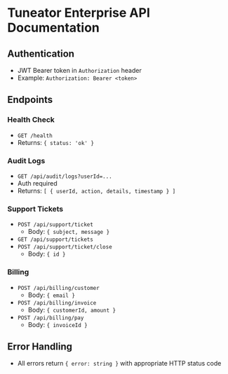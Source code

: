 # Tuneator Enterprise API Documentation

## Authentication
- JWT Bearer token in `Authorization` header
- Example: `Authorization: Bearer <token>`

## Endpoints

### Health Check
- `GET /health`
- Returns: `{ status: 'ok' }`

### Audit Logs
- `GET /api/audit/logs?userId=...`
- Auth required
- Returns: `[ { userId, action, details, timestamp } ]`

### Support Tickets
- `POST /api/support/ticket`
  - Body: `{ subject, message }`
- `GET /api/support/tickets`
- `POST /api/support/ticket/close`
  - Body: `{ id }`

### Billing
- `POST /api/billing/customer`
  - Body: `{ email }`
- `POST /api/billing/invoice`
  - Body: `{ customerId, amount }`
- `POST /api/billing/pay`
  - Body: `{ invoiceId }`

## Error Handling
- All errors return `{ error: string }` with appropriate HTTP status code 